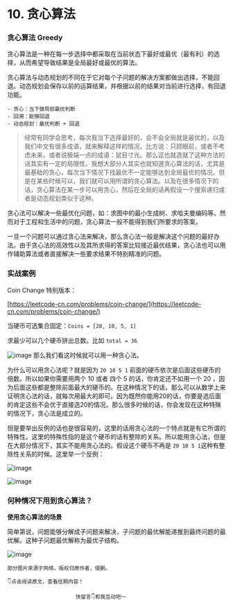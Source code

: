 # 10. 贪心算法

### **贪心算法 Greedy**

贪心算法是一种在每一步选择中都采取在当前状态下最好或最优（最有利）的选择，从而希望导致结果是全局最好或最优的算法。

贪心算法与动态规划的不同在于它对每个子问题的解决方案都做出选择，不能回退。动态规划会保存以前的运算结果，并根据以前的结果对当前进行选择，有回退功能。

```
- 贪心：当下做局部最优判断
- 回溯：能够回退
- 动态规划：最优判断 + 回退
```

> 经常有同学会思考，每次我当下选择最好的，会不会全局就是最优的，以及我们中文有很多成语，就来解释这样的情况。比方说：只顾眼前，或者不考虑未来，或者说极端一点的成语：鼠目寸光。那么这也就造就了这种方法的话其实有一定的局限性。我想大部分人其实也就知道贪心算法的话，尤其是最基础的贪心，每次当下情况下找最优不一定能够达到全局最优的情况。但是在某些时候可以，我们就可以用所谓的贪心算法。以及在很多情况下的话，贪心算法在某一步可以用贪心，然后在全局的话再假设一个搜索递归或者是动态规划类似于这种。

贪心法可以解决一些最优化问题，如：求图中的最小生成树、求哈夫曼编码等。然而对于工程和生活中的问题，贪心算法一般不能得到我们所要求的答案。

一旦一个问题可以通过贪心法来解决，那么贪心法一般是解决这个问题的最好办法。由于贪心法的高效性以及其所求得的答案比较接近最优结果，贪心法也可以用作辅助算法或者直接解决一些要求结果不特别精准的问题。

### **实战案例**

Coin Change 特别版本：

[https://leetcode-cn.com/problems/coin-change/](https://leetcode-cn.com/problems/coin-change/)

当硬币可选集合固定：`Coins = [20, 10, 5, 1]`

求最少可以几个硬币拼出总数。比如 `total = 36`



![image](https://upload-images.jianshu.io/upload_images/10170978-c8e49a26ea60e9fd.png?imageMogr2/auto-orient/strip%7CimageView2/2/w/1240)
那么我们看这时候就可以用一种贪心法。

为什么可以用贪心法呢？就是因为 `20 10 5 1` 前面的硬币依次是后面这些硬币的倍数。所以如果你需要用两个 10 或者 四个 5 的话，你肯定还不如用一个 20 ，因为后面这些都是整除前面最大的硬币的。在这种情况下的话，那么可以从数学上来证明贪心法的话，就每次用最大的即可。因为既然你能用20的话，你要是选后面的肯定这些不会优于直接选20的情况。那么很多时候的话，你会发现在这种特殊的情况下，贪心法是成立的。

但是要举出反例的话也是很容易的，这里的话用贪心法的一个特点就是有它所谓的特殊性。这里的特殊性指的是这个硬币的话有整除的关系。所以能用贪心法，但是在大部分情况下，其实不能用贪心法的。假设这个硬币不再是 `20 10 5 1`这种有整除性关系的时候。这里举一个反例：

![image](https://upload-images.jianshu.io/upload_images/10170978-82a05d51b0830140.png?imageMogr2/auto-orient/strip%7CimageView2/2/w/1240)

![image](https://upload-images.jianshu.io/upload_images/10170978-76bdb424b0a1da6b.png?imageMogr2/auto-orient/strip%7CimageView2/2/w/1240)


### **何种情况下用到贪心算法？**

**使用贪心算法的场景**

简单第说，问题能够分解成子问题来解决，子问题的最优解能递推到最终问题的最优解。这种子问题最优解称为最优子结构。

![image](https://upload-images.jianshu.io/upload_images/10170978-4b57485994039cb3.jpeg?imageMogr2/auto-orient/strip%7CimageView2/2/w/1240)

    部分图片来源于网络，版权归原作者，侵删。

    👇点击阅读原文，查看往期内容！

                          快留言👇和我互动吧～